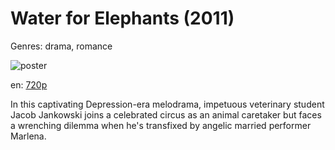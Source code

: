 # Water for Elephants (2011)

Genres: drama, romance

![poster](http://image.tmdb.org/t/p/w500/yL2GKiIZTnr8w3M9NkCXSdbDTxA.jpg)

en:
  [720p](magnet:?xt=urn:btih:6C1D302E2A53F9E9295DCC2ECE105860B0257101&tr=udp://glotorrents.pw:6969/announce&tr=udp://tracker.opentrackr.org:1337/announce&tr=udp://torrent.gresille.org:80/announce&tr=udp://tracker.openbittorrent.com:80&tr=udp://tracker.coppersurfer.tk:6969&tr=udp://tracker.leechers-paradise.org:6969&tr=udp://p4p.arenabg.ch:1337&tr=udp://tracker.internetwarriors.net:1337)
  


In this captivating Depression-era melodrama, impetuous veterinary student Jacob Jankowski joins a celebrated circus as an animal caretaker but faces a wrenching dilemma when he's transfixed by angelic married performer Marlena.